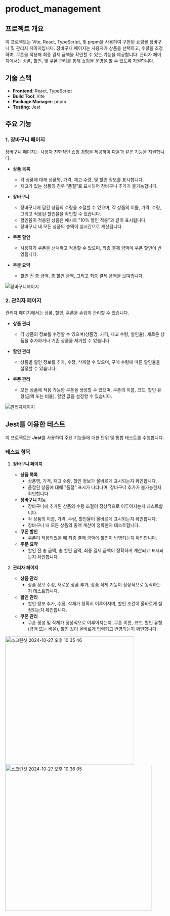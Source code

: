 # product_management

## 프로젝트 개요
이 프로젝트는 Vite, React, TypeScript, 및 pnpm을 사용하여 구현된 쇼핑몰 장바구니 및 관리자 페이지입니다. 장바구니 페이지는 사용자가 상품을 선택하고, 수량을 조정하며, 쿠폰을 적용해 최종 결제 금액을 확인할 수 있는 기능을 제공합니다. 관리자 페이지에서는 상품, 할인, 및 쿠폰 관리를 통해 쇼핑몰 운영을 할 수 있도록 지원합니다.

## 기술 스택
- **Frontend**: React, TypeScript
- **Build Tool**: Vite
- **Package Manager**: pnpm
- **Testing**: Jest

## 주요 기능

### 1. 장바구니 페이지
장바구니 페이지는 사용자 친화적인 쇼핑 경험을 제공하며 다음과 같은 기능을 지원합니다.

- **상품 목록**
  - 각 상품에 대해 상품명, 가격, 재고 수량, 및 할인 정보를 표시합니다.
  - 재고가 없는 상품의 경우 “품절”로 표시되어 장바구니 추가가 불가능합니다.

- **장바구니**
  - 장바구니에 담긴 상품의 수량을 조절할 수 있으며, 각 상품의 이름, 가격, 수량, 그리고 적용된 할인율을 확인할 수 있습니다.
  - 할인율이 적용된 상품은 예시로 "10% 할인 적용"과 같이 표시됩니다.
  - 장바구니 내 모든 상품의 총액이 실시간으로 계산됩니다.

- **쿠폰 할인**
  - 사용자가 쿠폰을 선택하고 적용할 수 있으며, 최종 결제 금액에 쿠폰 할인이 반영됩니다.

- **주문 요약**
  - 할인 전 총 금액, 총 할인 금액, 그리고 최종 결제 금액을 보여줍니다.

![장바구니페이지](https://github.com/user-attachments/assets/b33789c9-c3a4-4493-98d5-0e3a9ee78a70)

### 2. 관리자 페이지
관리자 페이지에서는 상품, 할인, 쿠폰을 손쉽게 관리할 수 있습니다.

- **상품 관리**
  - 각 상품의 정보를 수정할 수 있으며(상품명, 가격, 재고 수량, 할인율), 새로운 상품을 추가하거나 기존 상품을 제거할 수 있습니다.

- **할인 관리**
  - 상품별 할인 정보를 추가, 수정, 삭제할 수 있으며, 구매 수량에 따른 할인율을 설정할 수 있습니다.

- **쿠폰 관리**
  - 모든 상품에 적용 가능한 쿠폰을 생성할 수 있으며, 쿠폰의 이름, 코드, 할인 유형(금액 또는 비율), 할인 값을 설정할 수 있습니다.

![관리자페이지](https://github.com/user-attachments/assets/6e61da0f-1826-4e72-bfef-71dfd4943942)


## Jest를 이용한 테스트

이 프로젝트는 **Jest**를 사용하여 주요 기능들에 대한 단위 및 통합 테스트를 수행합니다.

### 테스트 항목

1. **장바구니 페이지**
   - **상품 목록**
     - 상품명, 가격, 재고 수량, 할인 정보가 올바르게 표시되는지 확인합니다.
     - 품절된 상품에 대해 "품절" 표시가 나타나며, 장바구니 추가가 불가능한지 확인합니다.
   - **장바구니 기능**
     - 장바구니에 추가된 상품의 수량 조절이 정상적으로 이루어지는지 테스트합니다.
     - 각 상품의 이름, 가격, 수량, 할인율이 올바르게 표시되는지 확인합니다.
     - 장바구니 내 모든 상품의 총액 계산이 정확한지 테스트합니다.
   - **쿠폰 할인**
     - 쿠폰이 적용되었을 때 최종 결제 금액에 할인이 반영되는지 확인합니다.
   - **주문 요약**
     - 할인 전 총 금액, 총 할인 금액, 최종 결제 금액이 정확하게 계산되고 표시되는지 확인합니다.

2. **관리자 페이지**
   - **상품 관리**
     - 상품 정보 수정, 새로운 상품 추가, 상품 삭제 기능이 정상적으로 동작하는지 테스트합니다.
   - **할인 관리**
     - 할인 정보 추가, 수정, 삭제가 정확히 이루어지며, 할인 조건이 올바르게 설정되는지 확인합니다.
   - **쿠폰 관리**
     - 쿠폰 생성 및 삭제가 정상적으로 이루어지는지, 쿠폰 이름, 코드, 할인 유형(금액 또는 비율), 할인 값이 올바르게 입력되고 반영되는지 확인합니다.

<img width="407" alt="스크린샷 2024-10-27 오후 10 35 46" src="https://github.com/user-attachments/assets/c4466475-f6be-47c3-96a3-86cbf0446c7f"> <img width="462" alt="스크린샷 2024-10-27 오후 10 36 05" src="https://github.com/user-attachments/assets/c30e7c14-f130-44ee-85e8-54ea0f3eabc8">

